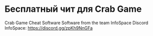 # Бесплатный чит для Crab Game
Crab Game Cheat Software 
Software from the team InfoSpace
Discord InfoSpace: https://discord.gg/zpKh9NnGFa
